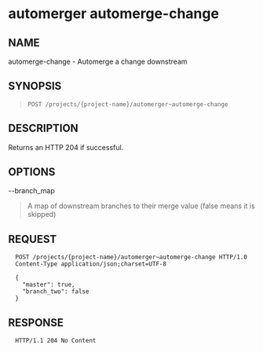 automerger automerge-change
=============================

NAME
----
automerge-change - Automerge a change downstream

SYNOPSIS
--------
>     POST /projects/{project-name}/automerger~automerge-change

DESCRIPTION
-----------
Returns an HTTP 204 if successful.

OPTIONS
-------
--branch_map
> A map of downstream branches to their merge value (false means it is skipped)

REQUEST
-----------
```
  POST /projects/{project-name}/automerger~automerge-change HTTP/1.0
  Content-Type application/json;charset=UTF-8

  {
    "master": true,
    "branch_two": false
  }
```

RESPONSE
-----------
```
  HTTP/1.1 204 No Content
```
